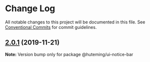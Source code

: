 # Change Log

All notable changes to this project will be documented in this file.
See [Conventional Commits](https://conventionalcommits.org) for commit guidelines.

## [2.0.1](https://github.com/huteming/huteming-ui/compare/@huteming/ui-notice-bar@2.0.0...@huteming/ui-notice-bar@2.0.1) (2019-11-21)

**Note:** Version bump only for package @huteming/ui-notice-bar
